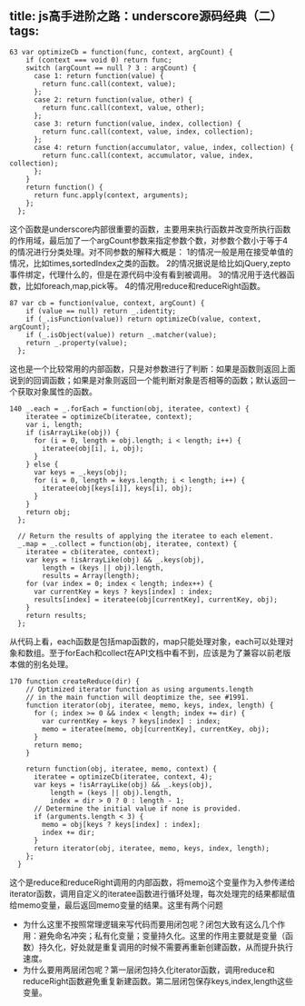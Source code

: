 title: js高手进阶之路：underscore源码经典（二）
tags:
---
    63 var optimizeCb = function(func, context, argCount) {
        if (context === void 0) return func;
        switch (argCount == null ? 3 : argCount) {
          case 1: return function(value) {
            return func.call(context, value);
          };
          case 2: return function(value, other) {
            return func.call(context, value, other);
          };
          case 3: return function(value, index, collection) {
            return func.call(context, value, index, collection);
          };
          case 4: return function(accumulator, value, index, collection) {
            return func.call(context, accumulator, value, index, collection);
          };
        }
        return function() {
          return func.apply(context, arguments);
        };
      };

这个函数是underscore内部很重要的函数，主要用来执行函数并改变所执行函数的作用域，最后加了一个argCount参数来指定参数个数，对参数个数小于等于4的情况进行分类处理。对不同参数的解释大概是：
1的情况一般是用在接受单值的情况，比如times,sortedIndex之类的函数。
2的情况据说是给比如jQuery,zepto事件绑定，代理什么的，但是在源代码中没有看到被调用。
3的情况用于迭代器函数，比如foreach,map,pick等。
4的情况用reduce和reduceRight函数。

    87 var cb = function(value, context, argCount) {
        if (value == null) return _.identity;
        if (_.isFunction(value)) return optimizeCb(value, context, argCount);
        if (_.isObject(value)) return _.matcher(value);
        return _.property(value);
      };
这也是一个比较常用的内部函数，只是对参数进行了判断：如果是函数则返回上面说到的回调函数；如果是对象则返回一个能判断对象是否相等的函数；默认返回一个获取对象属性的函数。

    140 _.each = _.forEach = function(obj, iteratee, context) {
        iteratee = optimizeCb(iteratee, context);
        var i, length;
        if (isArrayLike(obj)) {
          for (i = 0, length = obj.length; i < length; i++) {
            iteratee(obj[i], i, obj);
          }
        } else {
          var keys = _.keys(obj);
          for (i = 0, length = keys.length; i < length; i++) {
            iteratee(obj[keys[i]], keys[i], obj);
          }
        }
        return obj;
      };
    
      // Return the results of applying the iteratee to each element.
      _.map = _.collect = function(obj, iteratee, context) {
        iteratee = cb(iteratee, context);
        var keys = !isArrayLike(obj) && _.keys(obj),
            length = (keys || obj).length,
            results = Array(length);
        for (var index = 0; index < length; index++) {
          var currentKey = keys ? keys[index] : index;
          results[index] = iteratee(obj[currentKey], currentKey, obj);
        }
        return results;
      };
从代码上看，each函数是包括map函数的，map只能处理对象，each可以处理对象和数组。至于forEach和collect在API文档中看不到，应该是为了兼容以前老版本做的别名处理。

    170 function createReduce(dir) {
        // Optimized iterator function as using arguments.length
        // in the main function will deoptimize the, see #1991.
        function iterator(obj, iteratee, memo, keys, index, length) {
          for (; index >= 0 && index < length; index += dir) {
            var currentKey = keys ? keys[index] : index;
            memo = iteratee(memo, obj[currentKey], currentKey, obj);
          }
          return memo;
        }
    
        return function(obj, iteratee, memo, context) {
          iteratee = optimizeCb(iteratee, context, 4);
          var keys = !isArrayLike(obj) && _.keys(obj),
              length = (keys || obj).length,
              index = dir > 0 ? 0 : length - 1;
          // Determine the initial value if none is provided.
          if (arguments.length < 3) {
            memo = obj[keys ? keys[index] : index];
            index += dir;
          }
          return iterator(obj, iteratee, memo, keys, index, length);
        };
      }
这个是reduce和reduceRight调用的内部函数，将memo这个变量作为入参传递给iterator函数，调用自定义的iteratee函数进行循环处理，每次处理完的结果都赋值给memo变量，最后返回memo变量的结果。这里有两个问题
* 为什么这里不按照常理逻辑来写代码而要用闭包呢？闭包大致有这么几个作用：避免命名冲突；私有化变量；变量持久化。这里的作用主要就是变量（函数）持久化，好处就是重复调用的时候不需要再重新创建函数，从而提升执行速度。
* 为什么要用两层闭包呢？第一层闭包持久化iterator函数，调用reduce和reduceRight函数避免重复新建函数。第二层闭包保存keys,index,length这些变量。


